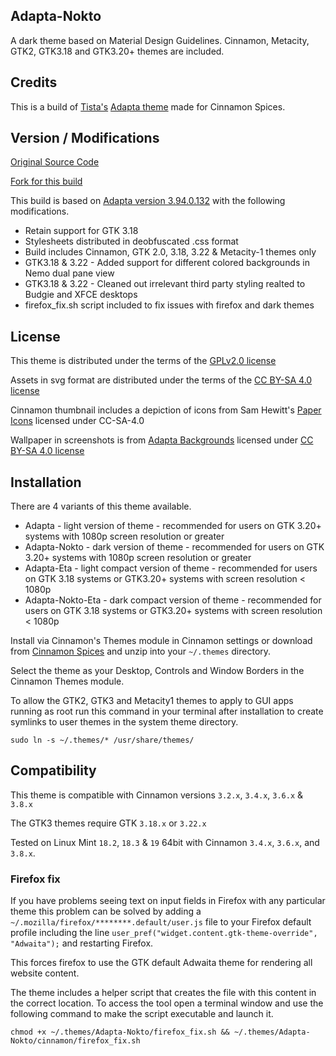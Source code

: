 ## Adapta-Nokto

A dark theme based on Material Design Guidelines. Cinnamon, Metacity, GTK2, GTK3.18 and GTK3.20+ themes are included.

## Credits

This is a build of [Tista's](https://github.com/tista500) [Adapta theme](https://github.com/adapta-project/adapta-gtk-theme) made for Cinnamon Spices.

## Version / Modifications

[Original Source Code](https://github.com/adapta-project/adapta-gtk-theme)

[Fork for this build](https://github.com/smurphos/adapta-gtk-theme)

This build is based on [Adapta version 3.94.0.132](https://github.com/adapta-project/adapta-gtk-theme/releases/tag/3.94.0.132) with the following modifications.

* Retain support for GTK 3.18
* Stylesheets distributed in deobfuscated .css format
* Build includes Cinnamon, GTK 2.0, 3.18, 3.22 & Metacity-1 themes only
* GTK3.18 & 3.22 - Added support for different colored backgrounds in Nemo dual pane view
* GTK3.18 & 3.22 - Cleaned out irrelevant third party styling realted to Budgie and XFCE desktops
* firefox_fix.sh script included to fix issues with firefox and dark themes

## License

This theme is distributed under the terms of the [GPLv2.0 license](https://github.com/smurphos/adapta-gtk-theme/blob/master/COPYING)

Assets in svg format are distributed under the terms of the [CC BY-SA 4.0 license](https://github.com/smurphos/adapta-gtk-theme/blob/master/LICENSE_CC_BY_SA4)

Cinnamon thumbnail includes a depiction of icons from Sam Hewitt's [Paper Icons](https://snwh.org/paper) licensed under CC-SA-4.0

Wallpaper in screenshots is from [Adapta Backgrounds](https://github.com/adapta-project/adapta-backgrounds) licensed under [CC BY-SA 4.0 license](https://github.com/adapta-project/adapta-backgrounds/blob/master/LICENSE_CC_BY_SA4)

## Installation

There are 4 variants of this theme available.

* Adapta - light version of theme - recommended for users on GTK 3.20+ systems with 1080p screen resolution or greater
* Adapta-Nokto - dark version of theme - recommended for users on GTK 3.20+ systems with 1080p screen resolution or greater
* Adapta-Eta - light compact version of theme - recommended for users on GTK 3.18 systems or GTK3.20+ systems with screen resolution < 1080p
* Adapta-Nokto-Eta - dark compact version of theme - recommended for users on GTK 3.18 systems or GTK3.20+ systems with screen resolution < 1080p

Install via Cinnamon's Themes module in Cinnamon settings or download from [Cinnamon Spices](https://cinnamon-spices.linuxmint.com/themes) and unzip into your `~/.themes` directory.

Select the theme as your Desktop, Controls and Window Borders in the Cinnamon Themes module.

To allow the GTK2, GTK3 and Metacity1 themes to apply to GUI apps running as root run this command in your terminal after installation to create symlinks to user themes in the system theme directory.

`sudo ln -s ~/.themes/* /usr/share/themes/`

## Compatibility

This theme is compatible with Cinnamon versions `3.2.x`, `3.4.x`, `3.6.x` & `3.8.x`

The GTK3 themes require GTK `3.18.x` or `3.22.x`

Tested on Linux Mint `18.2`, `18.3` & `19` 64bit with Cinnamon `3.4.x`, `3.6.x`, and `3.8.x`.

### Firefox fix

If you have problems seeing text on input fields in Firefox with any particular theme this problem can be solved by adding a `~/.mozilla/firefox/********.default/user.js` file to your Firefox default profile including the line `user_pref("widget.content.gtk-theme-override", "Adwaita");` and restarting Firefox.

This forces firefox to use the GTK default Adwaita theme for rendering all website content.

The theme includes a helper script that creates the file with this content in the correct location. To access the tool open a terminal window and use the following command to make the script executable and launch it.

`chmod +x ~/.themes/Adapta-Nokto/firefox_fix.sh && ~/.themes/Adapta-Nokto/cinnamon/firefox_fix.sh`


